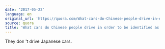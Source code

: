 ```yaml
---
date: '2017-05-22'
language: en
original_url: 'https://quora.com/What-cars-do-Chinese-people-drive-in-order-to-be-identified-as-Chinese/answer/Clément-Renaud'
source: quora
title: 'What cars do Chinese people drive in order to be identified as Chinese?'
---
```


They don 't drive Japanese cars.
